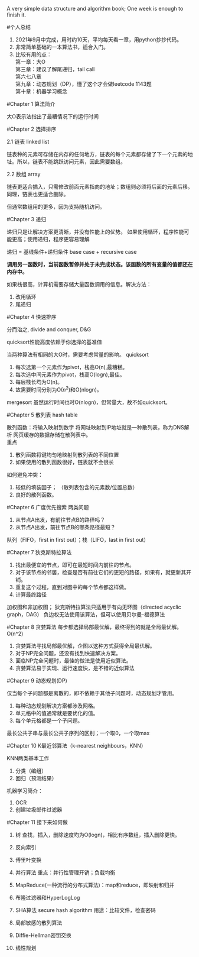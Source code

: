 A very simple data structure and algorithm book;
One week is enough to finish it.

#个人总结
1. 2021年9月中完成，用时约10天，平均每天看一章，用python抄抄代码。
2. 非常简单基础的一本算法书，适合入门。
3. 比较有用的点：  
    第一章：大O  
    第三章：建议了解尾递归，tail call  
    第六七八章  
    第九章：动态规划（DP），懂了这个才会做leetcode 1143题  
    第十章：机器学习概念  

#Chapter 1 算法简介

大O表示法指出了最糟情况下的运行时间

#Chapter 2 选择排序

2.1 链表 linked list

链表种的元素可存储在内存的任何地方，链表的每个元素都存储了下一个元素的地址。所以，链表不能跳跃访问元素，因此需要数组。

2.2 数组 array


链表更适合插入，只需修改前面元素指向的地址；数组则必须将后面的元素后移。
同理，链表也更适合删除。

但通常数组用的更多，因为支持随机访问。

#Chapter 3 递归

递归只是让解决方案更清晰，并没有性能上的优势。
如果使用循环，程序性能可能更高；使用递归，程序更容易理解

递归 = 基线条件+递归条件  base case + recursive case

**调用另一函数时，当前函数暂停并处于未完成状态。该函数的所有变量的值都还在内存中。**

如果栈很高，计算机需要存储大量函数调用的信息。解决方法：
1. 改用循环
2. 尾递归

#Chapter 4 快速排序

分而治之, divide and conquer, D&G

quicksort性能高度依赖于你选择的基准值

当两种算法有相同的大O时，需要考虑常量的影响。
quicksort
1. 每次选第一个元素作为pivot，栈高O(n),最糟糕。
2. 每次选中间元素作为pivot，栈高O(logn),最佳。
3. 每层栈长均为O(n)。
4. 故需要时间分别为O($n^2$)和O(nlogn)。
   
mergesort
虽然运行时间也时O(nlogn)，但常量大，故不如quicksort。

#Chapter 5 散列表 hash table

散列函数：将输入映射到数字
将网址映射到IP地址就是一种散列表，称为DNS解析
网页缓存的数据存储在散列表中。  
重点
1. 散列函数将键均匀地映射到散列表的不同位置
2. 如果使用的散列函数很好，链表就不会很长

如何避免冲突：
1. 较低的填装因子； （散列表包含的元素数/位置总数）
2. 良好的散列函数。   

#Chapter 6 广度优先搜索
两类问题
1. 从节点A出发，有前往节点B的路径吗？
2. 从节点A出发，前往节点B的哪条路径最短？
   
队列（FIFO，first in first out）；栈（LIFO，last in first out）

#Chapter 7 狄克斯特拉算法

1. 找出最便宜的节点，即可在最短时间内前往的节点。
2. 对于该节点的邻居，检查是否有前往它们的更短的路径，如果有，就更新其开销。
3. 重复这个过程，直到对图中的每个节点都这样做。
4. 计算最终路径

加权图和非加权图； 狄克斯特拉算法只适用于有向无环图（directed acyclic graph，DAG）
负边权无法使用该算法，但可以使用贝尔曼-福德算法

#Chapter 8 贪婪算法
每步都选择局部最优解，最终得到的就是全局最优解。
O(n^2)

1. 贪婪算法寻找局部最优解，企图以这种方式获得全局最优解。
2. 对于NP完全问题，还没有找到快速解决方案。
3. 面临NP完全问题时，最佳的做法是使用近似算法。
4. 贪婪算法易于实现、运行速度快，是不错的近似算法


#Chapter 9 动态规划(DP)

仅当每个子问题都是离散的，即不依赖于其他子问题时，动态规划才管用。
1. 每种动态规划解决方案都涉及网格。
2. 单元格中的值通常就是要优化的值。
3. 每个单元格都是一个子问题。

最长公共子串与最长公共子序列的区别；一个取0，一个取max

#Chapter 10 K最近邻算法（k-nearest neighbours，KNN）

KNN两类基本工作
1. 分类（编组）
2. 回归（预测结果）

机器学习简介：
1. OCR
2. 创建垃圾邮件过滤器

#Chapter 11 接下来如何做

1. 树
查找，插入，删除速度均为O(logn)，相比有序数组，插入删除更快。

2. 反向索引
3. 傅里叶变换
4. 并行算法
   重点：并行性管理开销；负载均衡
5. MapReduce(一种流行的分布式算法)：map和reduce，即映射和归并
6. 布隆过滤器和HyperLogLog
7. SHA算法 secure hash algorithm
    用途：比较文件，检查密码
8. 局部敏感的散列算法
9. Diffie-Hellman密钥交换
10. 线性规划
